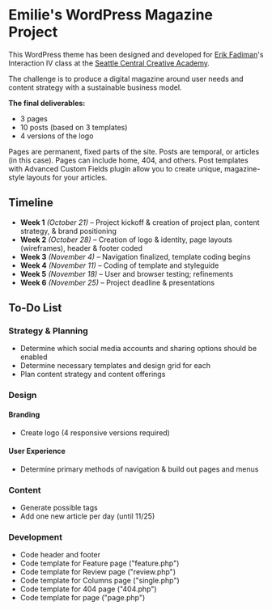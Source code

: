 # Emilie's WordPress Magazine Project

This WordPress theme has been designed and developed for [Erik Fadiman](http://www.erikfadiman.com)'s Interaction IV class at the [Seattle Central Creative Academy](http://www.seattlecentralcreativeacademy.com).

The challenge is to produce a digital magazine around user needs and content strategy with a sustainable business model.

**The final deliverables:**
- 3 pages
- 10 posts (based on 3 templates)
- 4 versions of the logo

Pages are permanent, fixed parts of the site. Posts are temporal, or articles (in this case). Pages can include home, 404, and others. Post templates with Advanced Custom Fields plugin allow you to create unique, magazine-style layouts for your articles.

## Timeline
- **Week 1** *(October 21)* – Project kickoff & creation of project plan, content strategy, & brand positioning
- **Week 2** *(October 28)* – Creation of logo & identity, page layouts (wireframes), header & footer coded
- **Week 3** *(November 4)* – Navigation finalized, template coding begins
- **Week 4** *(November 11)* – Coding of template and styleguide
- **Week 5** *(November 18)* – User and browser testing; refinements
- **Week 6** *(November 25)* – Project deadline & presentations

## To-Do List

### Strategy & Planning
- Determine which social media accounts and sharing options should be enabled
- Determine necessary templates and design grid for each
- Plan content strategy and content offerings

### Design

#### Branding
- Create logo (4 responsive versions required)

#### User Experience
- Determine primary methods of navigation & build out pages and menus 

### Content
- Generate possible tags
- Add one new article per day (until 11/25)

### Development
- Code header and footer
- Code template for Feature page ("feature.php")
- Code template for Review page ("review.php")
- Code template for Columns page ("single.php")
- Code template for 404 page ("404.php")
- Code template for page ("page.php")

